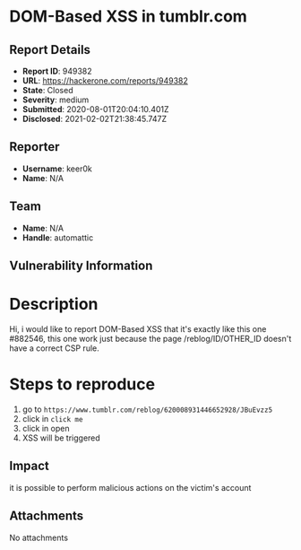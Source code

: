 # DOM-Based XSS in tumblr.com

## Report Details
- **Report ID**: 949382
- **URL**: https://hackerone.com/reports/949382
- **State**: Closed
- **Severity**: medium
- **Submitted**: 2020-08-01T20:04:10.401Z
- **Disclosed**: 2021-02-02T21:38:45.747Z

## Reporter
- **Username**: keer0k
- **Name**: N/A

## Team
- **Name**: N/A
- **Handle**: automattic

## Vulnerability Information
# Description

Hi, i would like to report DOM-Based XSS that it's exactly like this one #882546, this one work just because  the page /reblog/ID/OTHER_ID doesn't have a correct CSP rule.

# Steps to reproduce
1. go to `https://www.tumblr.com/reblog/620008931446652928/JBuEvzz5`
2. click in `click me`
3. click in open
4. XSS will be triggered

## Impact

it is possible to perform malicious actions on the victim's account

## Attachments
No attachments
